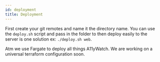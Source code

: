 ```yaml
---
id: deployment
title: Deployment
---
```


First create your git remotes and name it the directory name. You can use the `deploy.sh` script and pass in the folder to then deploy easily to the server is one solution ex: `./deploy.sh web`.

Atm we use Fargate to deploy all things A11yWatch. We are working on a universal terraform configuration soon.
